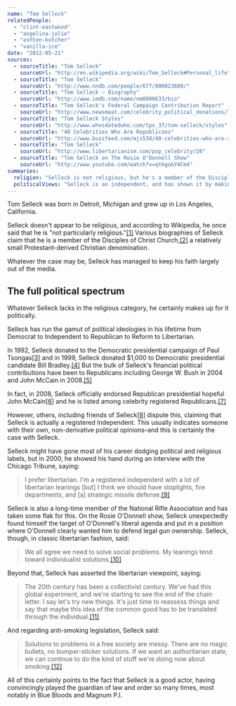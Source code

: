 ```yaml
---
name: "Tom Selleck"
relatedPeople:
  - "clint-eastwood"
  - "angelina-jolie"
  - "ashton-kutcher"
  - "vanilla-ice"
date: "2012-05-21"
sources:
  - sourceTitle: "Tom Selleck"
    sourceUrl: "http://en.wikipedia.org/wiki/Tom_Selleck#Personal_life"
  - sourceTitle: "Tom Selleck"
    sourceUrl: "http://www.nndb.com/people/677/000023608/"
  - sourceTitle: "Tom Selleck – Biography"
    sourceUrl: "http://www.imdb.com/name/nm0000633/bio"
  - sourceTitle: "Tom Selleck's Federal Campaign Contribution Report"
    sourceUrl: "http://www.newsmeat.com/celebrity_political_donations/Tom_Selleck.php"
  - sourceTitle: "Tom Selleck Styles"
    sourceUrl: "http://www.whosdatedwho.com/tpx_37/tom-selleck/styles"
  - sourceTitle: "40 Celebrities Who Are Republicans"
    sourceUrl: "http://www.buzzfeed.com/mjs538/40-celebrities-who-are-republicans"
  - sourceTitle: "Tom Selleck"
    sourceUrl: "http://www.libertarianism.com/pop_celebrity/28"
  - sourceTitle: "Tom Selleck on The Rosie O'Donnell Show"
    sourceUrl: "http://www.youtube.com/watch?v=qtkgoGY4Cm4"
summaries:
  religion: "Selleck is not religious, but he's a member of the Disciples of Christ Protestant church."
  politicalViews: "Selleck is an independent, and has shown it by making contributions to Democrats, Republicans, and members of the Reform party. But when it comes down to it, Selleck is a libertarian."
---
```


Tom Selleck was born in Detroit, Michigan and grew up in Los Angeles, California.

Selleck doesn't appear to be religious, and according to Wikipedia, he once said that he is "not particularly religious."<a class="source-citation" href="#http%3A%2F%2Fen.wikipedia.org%2Fwiki%2FTom_Selleck%23Personal_life" title="Tom Selleck">[1]</a> Various biographies of Selleck claim that he is a member of the Disciples of Christ Church,<a class="source-citation" href="#http%3A%2F%2Fwww.nndb.com%2Fpeople%2F677%2F000023608%2F" title="Tom Selleck">[2]</a> a relatively small Protestant-derived Christian denomination.

Whatever the case may be, Selleck has managed to keep his faith largely out of the media.


## The full political spectrum

Whatever Selleck lacks in the religious category, he certainly makes up for it politically.

Selleck has run the gamut of political ideologies in his lifetime from Democrat to Independent to Republican to Reform to Libertarian.

In 1992, Selleck donated to the Democratic presidential campaign of Paul Tsongas<a class="source-citation" href="#http%3A%2F%2Fwww.imdb.com%2Fname%2Fnm0000633%2Fbio" title="Tom Selleck – Biography">[3]</a> and in 1999, Selleck donated $1,000 to Democratic presidential candidate Bill Bradley.<a class="source-citation" href="#http%3A%2F%2Fwww.newsmeat.com%2Fcelebrity_political_donations%2FTom_Selleck.php" title="Tom Selleck&apos;s Federal Campaign Contribution Report">[4]</a> But the bulk of Selleck's financial political contributions have been to Republicans including George W. Bush in 2004 and John McCain in 2008.<a class="source-citation" href="#http%3A%2F%2Fwww.newsmeat.com%2Fcelebrity_political_donations%2FTom_Selleck.php" title="Tom Selleck&apos;s Federal Campaign Contribution Report">[5]</a>

In fact, in 2008, Selleck officially endorsed Republican presidential hopeful John McCain<a class="source-citation" href="#http%3A%2F%2Fwww.whosdatedwho.com%2Ftpx_37%2Ftom-selleck%2Fstyles" title="Tom Selleck Styles">[6]</a> and he is listed among celebrity registered Republicans.<a class="source-citation" href="#http%3A%2F%2Fwww.buzzfeed.com%2Fmjs538%2F40-celebrities-who-are-republicans" title="40 Celebrities Who Are Republicans">[7]</a>

However, others, including friends of Selleck<a class="source-citation" href="#http%3A%2F%2Fwww.imdb.com%2Fname%2Fnm0000633%2Fbio" title="Tom Selleck – Biography">[8]</a> dispute this, claiming that Selleck is actually a registered Independent. This usually indicates someone with their own, non-derivative political opinions–and this is certainly the case with Selleck.

Selleck might have gone most of his career dodging political and religious labels, but in 2000, he showed his hand during an interview with the Chicago Tribune, saying:

>I prefer libertarian. I'm a registered independent with a lot of libertarian leanings [but] I think we should have stoplights, fire departments, and [a] strategic missile defense.<a class="source-citation" href="#http%3A%2F%2Fwww.libertarianism.com%2Fpop_celebrity%2F28" title="Tom Selleck">[9]</a>

Selleck is also a long-time member of the National Rifle Association and has taken some flak for this. On the Rosie O'Donnell show, Selleck unexpectedly found himself the target of O'Donnell's liberal agenda and put in a position where O'Donnell clearly wanted him to defend legal gun ownership. Selleck, though, in classic libertarian fashion, said:

>We all agree we need to solve social problems. My leanings tend toward individualist solutions.<a class="source-citation" href="#http%3A%2F%2Fwww.youtube.com%2Fwatch%3Fv%3DqtkgoGY4Cm4" title="Tom Selleck on The Rosie O&apos;Donnell Show">[10]</a>

Beyond that, Selleck has asserted the libertarian viewpoint, saying:

>The 20th century has been a collectivist century. We've had this global experiment, and we're starting to see the end of the chain letter. I say let's try new things. It's just time to reassess things and say that maybe this idea of the common good has to be translated through the individual.<a class="source-citation" href="#http%3A%2F%2Fwww.libertarianism.com%2Fpop_celebrity%2F28" title="Tom Selleck">[11]</a>

And regarding anti-smoking legislation, Selleck said:

>Solutions to problems in a free society are messy. There are no magic bullets, no bumper-sticker solutions. If we want an authoritarian state, we can continue to do the kind of stuff we're doing now about smoking.<a class="source-citation" href="#http%3A%2F%2Fwww.libertarianism.com%2Fpop_celebrity%2F28" title="Tom Selleck">[12]</a>

All of this certainly points to the fact that Selleck is a good actor, having convincingly played the guardian of law and order so many times, most notably in Blue Bloods and Magnum P.I.